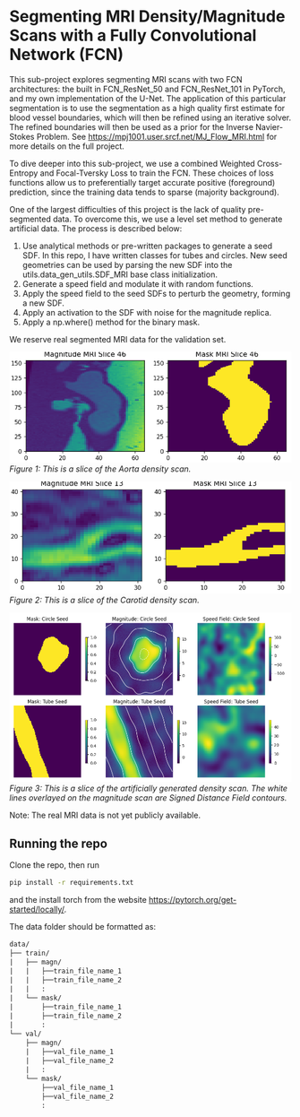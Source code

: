 # Segmenting MRI Density/Magnitude Scans with a Fully Convolutional Network (FCN)

This sub-project explores segmenting MRI scans with two FCN architectures: the built
in FCN_ResNet_50 and FCN_ResNet_101 in PyTorch, and my own implementation of the U-Net.
The application of this particular segmentation is to use the segmentation as a high
quality first estimate for blood vessel boundaries, which will then be refined using
an iterative solver. The refined boundaries will then be used as a prior for the Inverse
Navier-Stokes Problem. See https://mpj1001.user.srcf.net/MJ_Flow_MRI.html for more details
on the full project.

To dive deeper into this sub-project, we use a combined Weighted Cross-Entropy and Focal-Tversky
Loss to train the FCN. These choices of loss functions allow us to preferentially target accurate
positive (foreground) prediction, since the training data tends to sparse (majority background).

One of the largest difficulties of this project is the lack of quality pre-segmented data.
To overcome this, we use a level set method to generate artificial data. The process is described
below:

1. Use analytical methods or pre-written packages to generate a seed SDF. In this repo, I have
written classes for tubes and circles. New seed geometries can be used by parsing the
new SDF into the utils.data_gen_utils.SDF_MRI base class initialization.
2. Generate a speed field and modulate it with random functions.
3. Apply the speed field to the seed SDFs to perturb the geometry, forming a new SDF.
4. Apply an activation to the SDF with noise for the magnitude replica.
5. Apply a np.where() method for the binary mask.

We reserve real segmented MRI data for the validation set.

![Aorta](images/aorta.png)
*Figure 1: This is a slice of the Aorta density scan.*

![Carotid](images/carotid.png)
*Figure 2: This is a slice of the Carotid density scan.*

![Artificial](images/artificial_data.png)
*Figure 3: This is a slice of the artificially generated density scan. The white lines overlayed on the magnitude scan are Signed Distance Field contours.*

Note: The real MRI data is not yet publicly available.

## Running the repo

Clone the repo, then run
```bash
pip install -r requirements.txt
```
and the install torch from the website https://pytorch.org/get-started/locally/.

The data folder should be formatted as:
```pgsql
data/
├── train/
|   ├── magn/
|   |   ├──train_file_name_1
|   |   ├──train_file_name_2
|   |   :
|   └── mask/
|       ├──train_file_name_1
|       ├──train_file_name_2
|       :
└── val/
    ├── magn/
    |   ├──val_file_name_1
    |   ├──val_file_name_2
    |   :
    └── mask/
        ├──val_file_name_1
        ├──val_file_name_2
        :
```